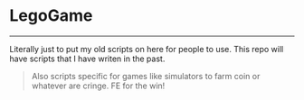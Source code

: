 # LegoGame
---
Literally just to put my old scripts on here for people to use.
This repo will have scripts that I have writen in the past.

> Also scripts specific for games like simulators to farm coin or whatever are cringe. FE for the win!

